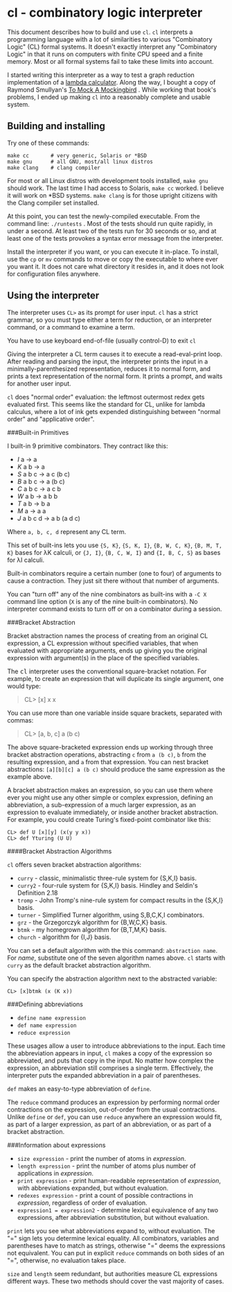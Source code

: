 # cl - combinatory logic interpreter

This document describes how to build and use `cl`. `cl` interprets
a programming language with a lot of similarities to various "Combinatory Logic" (CL)
formal systems. It doesn't exactly interpret any "Combinatory Logic" in that
it runs on computers with finite CPU speed and a finite memory.
Most or all formal systems fail to take these limits into account.

I started writing this interpreter as a way to test a graph reduction
implementation of a [lambda calculator](https://github.com/bediger4000/lambda-calculator).
Along the way, I bought a copy of Raymond Smullyan's
[To Mock A Mockingbird](http://www.amazon.com/Mock-Mockingbird-Raymond-M-Smullyan/dp/0192801422/ref=sr_1_3?ie=UTF8&amp;s=books&amp;qid=1226791982&amp;sr=8-3) .
While working that book's problems,
I ended up making `cl` into a reasonably complete and usable system.

## Building and installing

Try one of these commands:

    make cc       # very generic, Solaris or *BSD
    make gnu      # all GNU, most/all linux distros
    make clang    # clang compiler

For most or all Linux distros with development tools installed, `make gnu` should work.
The last time I had access to Solaris, `make cc` worked. I believe it will work on *BSD
systems.  `make clang` is for those upright citizens with the Clang compiler set installed.

At this point, you can test the newly-compiled executable.
From the command line: `./runtests`  .  Most of the tests should
run quite rapidly, in under a second.  At least two of the tests run
for 30 seconds or so, and at least one of the tests provokes
a syntax error message from the interpreter.

Install the interpreter if you want, or you can execute it in-place.
To install, use the `cp` or `mv` commands to move or
copy the executable to where ever you want it.  It does not care what
directory it resides in, and it does not look for configuration files
anywhere.

## Using the interpreter

The interpreter uses `CL>` as its prompt for user input.
`cl` has a strict grammar, so you must type either
a term for reduction, or an interpreter command,
or a command to examine a term.

You have to use keyboard end-of-file (usually control-D) to exit `cl`

Giving the interpreter a CL term causes it to execute
a read-eval-print loop.
After reading and parsing the input,
the interpreter prints the input in a minimally-parenthesized representation,
reduces it to normal form, and prints a text representation of the normal form.
It prints a prompt, and waits for another user input.


`cl` does "normal order" evaluation: the leftmost outermost redex
gets evaluated first.  This seems like the standard for CL, unlike
for lambda calculus, where a lot of ink gets expended distinguishing between
"normal order"
and "applicative order".

###Built-in Primitives

I built-in 9 primitive combinators. They contract like this:

* _I_ a &rarr; a
* _K_ a b &rarr; a
* _S_ a b c &rarr; a c (b c)
* _B_ a b c &rarr; a (b c)
* _C_ a b c &rarr; a c b
* _W_ a b &rarr; a b b
* _T_ a b &rarr; b a
* _M_ a &rarr; a a
* _J_ a b c d &rarr; a b (a d c)

Where `a, b, c, d` represent any CL term.

This set of built-ins lets you use `{S, K}`, `{S, K, I}`,
`{B, W, C, K}`, `{B, M, T, K}` bases for &lambda;K calculi,
or
`{J, I}`, `{B, C, W, I}` and `{I, B, C, S}` as bases for &lambda;I calculi.


Built-in combinators require a certain number (one to four) of arguments
to cause a contraction.  They just sit there without that number of arguments.


You can "turn off" any of the nine combinators as built-ins with a `-C X`
command line option (`X` is any of the nine built-in combinators).
No interpreter command exists to turn off or on a combinator during a session.


###Bracket Abstraction

Bracket abstraction names the process of creating from an original CL expression, a
CL expression without specified variables, that when evaluated with appropriate arguments, ends up
giving you the original expression with argument(s) in the place of the specified variables.

The <kbd>cl</kbd> interpreter uses the conventional square-bracket
notation.  For example, to create an expression that will duplicate
its single argument, one would type:

> CL> [x] x x

You can use more than one variable inside square brackets, separated
with commas:

> CL> [a, b, c] a (b c)

The above square-bracketed expression ends up working through three
bracket abstraction operations, abstracting `c` from `a (b c)`,
`b` from the resulting expression, and `a` from
that expression. You can nest bracket abstractions: `[a][b][c] a (b c)`
should produce the same expression as the example above.

A bracket abstraction makes an expression, so you can use them where ever
you might use any other simple or complex expression, defining an abbreviation,
a sub-expression of a much larger expression, as an expression to evaluate
immediately, or inside another bracket abstraction.
For example, you could create Turing's fixed-point combinator like this:

    CL> def U [x][y] (x(y y x))
    CL> def Yturing (U U)

####Bracket Abstraction Algorithms

`cl` offers seven bracket abstraction algorithms:

* `curry` - classic, minimalistic three-rule system for {S,K,I} basis.
* `curry2` - four-rule system for {S,K,I} basis. Hindley and Seldin's Definition 2.18
* `tromp` - John Tromp's nine-rule system for compact results in the {S,K,I} basis.
* `turner` - Simplified Turner algorithm, using S,B,C,K,I combinators.
* `grz` - the Grzegorczyk algorithm for {B,W,C,K} basis.
* `btmk` - my homegrown algorithm for {B,T,M,K} basis.
* `church` - algorithm for {I,J} basis.


You can set a default algorithm with the this command: `abstraction name`. For
*name*, substitute one of the seven algorithm names above.  `cl` starts with
`curry` as the default bracket abstraction algorithm.

You can specify the abstraction algorithm next to the abstracted variable:

    CL> [x]btmk (x (K x))

###Defining abbreviations

* `define name expression`
* `def name expression`
* `reduce expression`

These usages allow a user to introduce abbreviations
to the input. Each time the abbreviation appears in input, `cl` makes a copy
of the expression so abbreviated, and puts that copy in the input.
No matter how complex the expression, an
abbreviation still comprises a single term. Effectively, the interpreter puts
the expanded abbreviation in a pair of parentheses.

`def` makes an easy-to-type abbreviation of `define`.

The `reduce` command produces an expression by performing normal order
contractions on the expression, out-of-order from the usual contractions.
Unlike `define` or `def`, you can use `reduce` anywhere an expression would
fit, as part of a larger expression, as part of an abbreviation, or as part of
a bracket abstraction.

###Information about expressions

* `size expression` - print the number of atoms in <em>expression</em>.
* `length expression` - print the number of atoms plus number of applications in *expression*.
* `print expression` - print human-readable representation of *expression*, with abbreviations expanded, but without evaluation.
* `redexes expression` - print a count of possible contractions in *expression*, regardless of order of evaluation.
* `expression1 = expression2` - determine lexical equivalence of any two expressions, after abbreviation substitution, but without evaluation.

`print` lets you see what abbreviations expand to, without evaluation.  The "="
sign lets you determine lexical equality.  All combinators, variables
and parentheses have to match as strings, otherwise "=" deems the expressions
not equivalent.  You can put in explicit `reduce` commands on both
sides of an "=", otherwise, no evaluation takes place.

`size` and `length` seem redundant, but authorities
measure CL expressions different ways.  These two methods should cover the
vast majority of cases.
